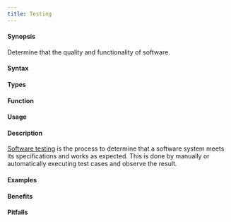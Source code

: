 ```yaml
---
title: Testing
---
```


#### Synopsis

Determine that the quality and functionality of software.

#### Syntax

#### Types

#### Function
       
#### Usage

#### Description

[Software testing](http://en.wikipedia.org/wiki/Software_testing) is the process to determine
that a software system meets its specifications and works as expected. This is done by 
manually or automatically executing test cases and observe the result.

#### Examples

#### Benefits

#### Pitfalls

